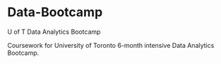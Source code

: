 # Data-Bootcamp
U of T Data Analytics Bootcamp

Coursework for University of Toronto 6-month intensive Data Analytics Bootcamp. 
